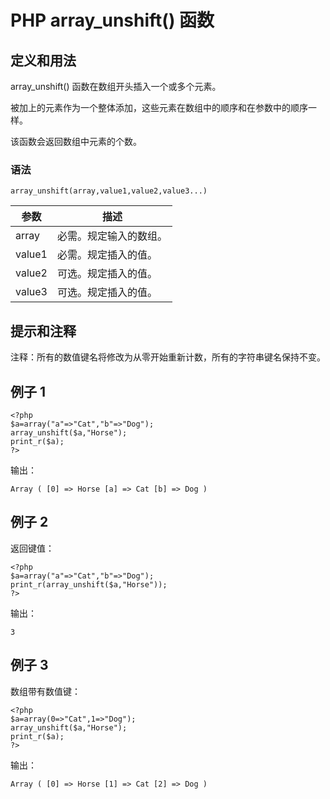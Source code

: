 # PHP array_unshift() 函数



## 定义和用法

array_unshift() 函数在数组开头插入一个或多个元素。

被加上的元素作为一个整体添加，这些元素在数组中的顺序和在参数中的顺序一样。

该函数会返回数组中元素的个数。

### 语法

```
array_unshift(array,value1,value2,value3...)
```

| 参数 | 描述 |
| --- | --- |
| array | 必需。规定输入的数组。 |
| value1 | 必需。规定插入的值。 |
| value2 | 可选。规定插入的值。 |
| value3 | 可选。规定插入的值。 |

## 提示和注释

注释：所有的数值键名将修改为从零开始重新计数，所有的字符串键名保持不变。

## 例子 1

```
<?php
$a=array("a"=>"Cat","b"=>"Dog");
array_unshift($a,"Horse");
print_r($a);
?>
```

输出：

```
Array ( [0] => Horse [a] => Cat [b] => Dog )
```

## 例子 2

返回键值：

```
<?php
$a=array("a"=>"Cat","b"=>"Dog");
print_r(array_unshift($a,"Horse"));
?>
```

输出：

```
3
```

## 例子 3

数组带有数值键：

```
<?php
$a=array(0=>"Cat",1=>"Dog");
array_unshift($a,"Horse");
print_r($a);
?>
```

输出：

```
Array ( [0] => Horse [1] => Cat [2] => Dog )
```



